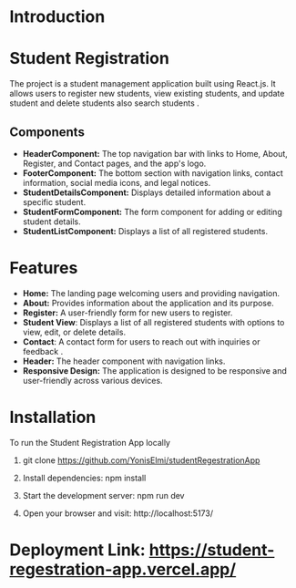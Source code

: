 # Introduction
# Student Registration
The project is a student management application built using React.js. It allows users to register new students, view existing students, and update student and delete students also search students .

## Components
- **HeaderComponent:** The top navigation bar with links to Home, About, Register, and Contact pages, and the app's logo.
 - **FooterComponent:** The bottom section with navigation links, contact information, social media icons, and legal notices.
- **StudentDetailsComponent:** Displays detailed information about a specific student.
- **StudentFormComponent:** The form component for adding or editing student details.
- **StudentListComponent:** Displays a list of all registered students.




# Features

- **Home:** The landing page welcoming users and providing navigation.
 - **About:** Provides information about the application and its purpose.
- **Register:** A user-friendly form for new users to register.
- **Student View**: Displays a list of all registered students with options to view, edit, or delete details.
- **Contact**: A contact form for users to reach out with inquiries or feedback .
- **Header:** The header component with navigation links.
 - **Responsive Design:** The application is designed to be responsive and user-friendly across various devices.


# Installation
To run the Student Registration App locally

  1. git clone https://github.com/YonisElmi/studentRegestrationApp

  2. Install dependencies: npm install

  3. Start the development server: npm run dev

  4. Open your browser and visit: http://localhost:5173/

# Deployment Link: https://student-regestration-app.vercel.app/ 
